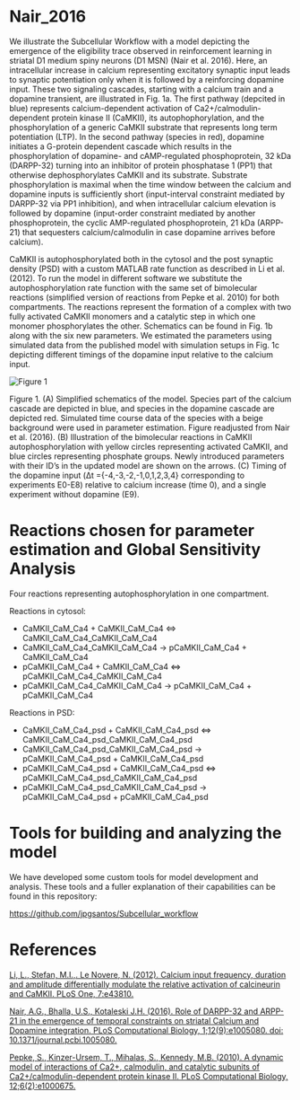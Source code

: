 Nair_2016
=========

We illustrate the Subcellular Workflow with a model depicting the emergence of the eligibility trace observed in reinforcement learning in striatal D1 medium spiny neurons (D1 MSN) (Nair et al. 2016). Here, an intracellular increase in calcium representing excitatory synaptic input leads to synaptic potentiation only when it is followed by a reinforcing dopamine input. These two signaling cascades, starting with a calcium train and a dopamine transient, are illustrated in Fig. 1a. The first pathway (depcited in blue) represents calcium-dependent activation of Ca2+/calmodulin-dependent protein kinase II (CaMKII), its autophophorylation, and the phosphorylation of a generic CaMKII substrate that represents long term potentiation (LTP). In the second pathway (species in red), dopamine initiates a G-protein dependent cascade which results in the phosphorylation of dopamine- and cAMP-regulated phosphoprotein, 32 kDa (DARPP-32) turning into an inhibitor of protein phosphatase 1 (PP1) that otherwise dephosphorylates CaMKII and its substrate. Substrate phosphorylation is maximal when the time window between the calcium and dopamine inputs is sufficiently short (input-interval constraint mediated by DARPP-32 via PP1 inhibition), and when intracellular calcium elevation is followed by dopamine (input-order constraint mediated by another phosphoprotein, the cyclic AMP-regulated phosphoprotein, 21 kDa (ARPP-21) that sequesters calcium/calmodulin in case dopamine arrives before calcium).

CaMKII is autophosphorylated both in the cytosol and the post synaptic density (PSD) with a custom MATLAB rate function as described in Li et al. (2012). To run the model in different software we substitute the autophosphorylation rate function with the same set of bimolecular reactions (simplified version of reactions from Pepke et al. 2010) for both compartments. The reactions represent the formation of a complex with two fully activated CaMKII monomers and a catalytic step in which one monomer phosphorylates the other. Schematics can be found in Fig. 1b along with the six new parameters. We estimated the parameters using simulated data from the published model with simulation setups in Fig. 1c depicting different timings of the dopamine input relative to the calcium input.

![Figure 1](https://github.com/jpgsantos/Model_Nair_2016/Docs/Model%20schematics.png "Figure 1")

Figure 1. (A) Simplified schematics of the model. Species part of the calcium cascade are depicted in blue, and species in the dopamine cascade are depicted red. Simulated time course data of the species with a beige background were used in parameter estimation. Figure readjusted from Nair et al. (2016). (B) Illustration of the bimolecular reactions in CaMKII autophosphorylation with yellow circles representing activated CaMKII, and blue circles representing phosphate groups. Newly introduced parameters with their ID’s in the updated model are shown on the arrows. (C) Timing of the dopamine input (Δt ={-4,-3,-2,-1,0,1,2,3,4} corresponding to experiments E0-E8) relative to calcium increase (time 0), and a single experiment without dopamine (E9).

# Reactions chosen for parameter estimation and Global Sensitivity Analysis

Four reactions representing autophosphorylation in one compartment. 

Reactions in cytosol:
* CaMKII_CaM_Ca4 + CaMKII_CaM_Ca4 <=> CaMKII_CaM_Ca4_CaMKII_CaM_Ca4
* CaMKII_CaM_Ca4_CaMKII_CaM_Ca4 -> pCaMKII_CaM_Ca4 + CaMKII_CaM_Ca4
* pCaMKII_CaM_Ca4 + CaMKII_CaM_Ca4 <=> pCaMKII_CaM_Ca4_CaMKII_CaM_Ca4
* pCaMKII_CaM_Ca4_CaMKII_CaM_Ca4 -> pCaMKII_CaM_Ca4 + pCaMKII_CaM_Ca4

Reactions in PSD:
* CaMKII_CaM_Ca4_psd + CaMKII_CaM_Ca4_psd <=> CaMKII_CaM_Ca4_psd_CaMKII_CaM_Ca4_psd
* CaMKII_CaM_Ca4_psd_CaMKII_CaM_Ca4_psd -> pCaMKII_CaM_Ca4_psd + CaMKII_CaM_Ca4_psd
* pCaMKII_CaM_Ca4_psd + CaMKII_CaM_Ca4_psd <=> pCaMKII_CaM_Ca4_psd_CaMKII_CaM_Ca4_psd
* pCaMKII_CaM_Ca4_psd_CaMKII_CaM_Ca4_psd -> pCaMKII_CaM_Ca4_psd + pCaMKII_CaM_Ca4_psd

# Tools for building and analyzing the model

We have developed some custom tools for model development and analysis. These tools and a fuller explanation of their capabilities can be found in this repository:
 
 https://github.com/jpgsantos/Subcellular_workflow 

# References

[Li, L., Stefan, M.I.,. Le Novere, N. (2012). Calcium input frequency, duration and amplitude differentially modulate the relative activation of
calcineurin and CaMKII. PLoS One, 7:e43810.](https://doi.org/10.1371/journal.pone.0043810)

[Nair, A.G., Bhalla, U.S., Kotaleski J.H. (2016). Role of DARPP-32 and ARPP-21 in the emergence of temporal constraints on striatal Calcium
 and Dopamine integration. PLoS Computational Biology, 1;12(9):e1005080. doi: 10.1371/journal.pcbi.1005080.](https://doi.org/10.1371/journal.pcbi.1005080)

[Pepke, S., Kinzer-Ursem, T., Mihalas, S., Kennedy, M.B. (2010). A dynamic model of interactions of Ca2+, calmodulin, and catalytic subunits
of Ca2+/calmodulin-dependent protein kinase II. PLoS Computational Biology, 12;6(2):e1000675.](https://dx.doi.org/10.1371%2Fjournal.pcbi.1000675)